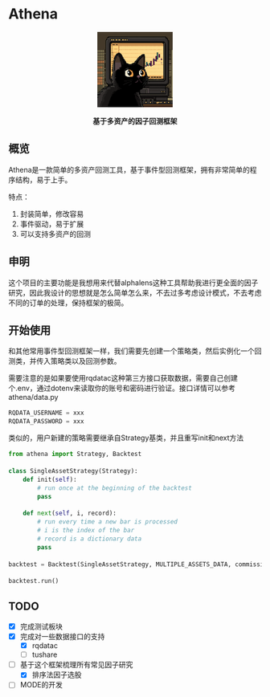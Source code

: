 # Athena
<div align="center">
    <img src="pics/logo.png" alt="athena logo" style="width:150px;">
    <p></p>
    <p><strong>基于多资产的因子回测框架</strong></p>
</div>


## 概览
Athena是一款简单的多资产回测工具，基于事件型回测框架，拥有非常简单的程序结构，易于上手。

特点：
1. 封装简单，修改容易
2. 事件驱动，易于扩展
3. 可以支持多资产的回测

## 申明
这个项目的主要功能是我想用来代替alphalens这种工具帮助我进行更全面的因子研究，因此我设计的思想就是怎么简单怎么来，不去过多考虑设计模式，不去考虑不同的订单的处理，保持框架的极简。

## 开始使用
和其他常用事件型回测框架一样，我们需要先创建一个策略类，然后实例化一个回测类，并传入策略类以及回测参数。

需要注意的是如果要使用rqdatac这种第三方接口获取数据，需要自己创建个.env，通过dotenv来读取你的账号和密码进行验证。接口详情可以参考athena/data.py
```python
RQDATA_USERNAME = xxx
RQDATA_PASSWORD = xxx
```

类似的，用户新建的策略需要继承自Strategy基类，并且重写init和next方法

```python
from athena import Strategy, Backtest

class SingleAssetStrategy(Strategy):
    def init(self):
        # run once at the beginning of the backtest
        pass

    def next(self, i, record):
        # run every time a new bar is processed
        # i is the index of the bar
        # record is a dictionary data
        pass

backtest = Backtest(SingleAssetStrategy, MULTIPLE_ASSETS_DATA, commission=.001, cash=1000000)

backtest.run()
```

## TODO
- [x] 完成测试板块
- [x] 完成对一些数据接口的支持
    - [x] rqdatac
    - [ ] tushare
- [ ] 基于这个框架梳理所有常见因子研究
    - [x] 排序法因子选股
- [ ] MODE的开发
